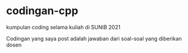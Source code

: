 # codingan-cpp
kumpulan coding selama kuliah di SUNIB 2021

Codingan yang saya post adalah jawaban dari soal-soal yang diberikan dosen
